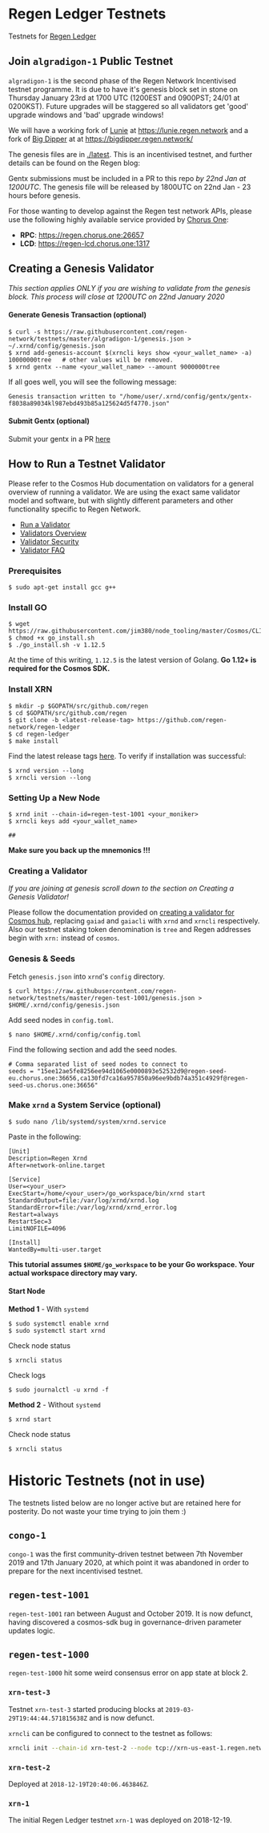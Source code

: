 # Regen Ledger Testnets

Testnets for [Regen Ledger](https://github.com/regen-network/regen-ledger)



## Join `algradigon-1` Public Testnet

`algradigon-1` is the second phase of the Regen Network Incentivised testnet programme. It is due to have it's genesis block set in stone on Thursday January 23rd at 1700 UTC (1200EST and 0900PST; 24/01 at 0200KST). Future upgrades will be staggered so all validators get 'good' upgrade windows and 'bad' upgrade windows!

We will have a working fork of [Lunie](https://github.com/luniehq/lunie) at https://lunie.regen.network
and a fork of [Big Dipper](https://github.com/forbole/big_dipper) at at https://bigdipper.regen.network/

The genesis files are in [./latest](latest). This is an incentivised testnet, and further details can be found on the Regen blog: <link to be added>

Gentx submissions must be included in a PR to this repo *by 22nd Jan at 1200UTC*. The genesis file will be released by 1800UTC on 22nd Jan - 23 hours before genesis.

For those wanting to develop against the Regen test network APIs, please use the following highly available service provided by [Chorus One](https://chorus.one):
* **RPC**: https://regen.chorus.one:26657
* **LCD**: https://regen-lcd.chorus.one:1317

## Creating a Genesis Validator

*This section applies ONLY if you are wishing to validate from the genesis block. This process will close at 1200UTC on 22nd January 2020*

#### Generate Genesis Transaction (optional)
```
$ curl -s https://raw.githubusercontent.com/regen-network/testnets/master/algradigon-1/genesis.json > ~/.xrnd/config/genesis.json
$ xrnd add-genesis-account $(xrncli keys show <your_wallet_name> -a) 10000000tree   # other values will be removed.
$ xrnd gentx --name <your_wallet_name> --amount 9000000tree
```
If all goes well, you will see the following message:
```
Genesis transaction written to "/home/user/.xrnd/config/gentx/gentx-f8038a89034kl987ebd493b85a125624d5f4770.json"
```
#### Submit Gentx (optional)
Submit your gentx in a PR [here](https://github.com/regen-network/testnets) 

## How to Run a Testnet Validator

Please refer to the Cosmos Hub documentation on validators for a general overview of running a validator. We are using the exact same validator model and software, but with slightly different parameters and other functionality specific to Regen Network.

* [Run a Validator](https://cosmos.network/docs/cosmos-hub/validators/validator-setup.html)
* [Validators Overview](https://cosmos.network/docs/cosmos-hub/validators/overview.html)
* [Validator Security](https://cosmos.network/docs/cosmos-hub/validators/security.html)
* [Validator FAQ](https://cosmos.network/docs/cosmos-hub/validators/validator-faq.html)


### Prerequisites
```
$ sudo apt-get install gcc g++
```
### Install GO
```
$ wget https://raw.githubusercontent.com/jim380/node_tooling/master/Cosmos/CLI/go_install.sh
$ chmod +x go_install.sh
$ ./go_install.sh -v 1.12.5
```
At the time of this writing, `1.12.5` is the latest version of Golang. **Go 1.12+ is required for the Cosmos SDK.**
### Install XRN
```
$ mkdir -p $GOPATH/src/github.com/regen
$ cd $GOPATH/src/github.com/regen
$ git clone -b <latest-release-tag> https://github.com/regen-network/regen-ledger
$ cd regen-ledger
$ make install
```
Find the latest release tags [here](https://github.com/regen-network/regen-ledger/releases). To verify if installation was successful:
```
$ xrnd version --long
$ xrncli version --long
```
### Setting Up a New Node
```
$ xrnd init --chain-id=regen-test-1001 <your_moniker>
$ xrncli keys add <your_wallet_name>

##
```
**Make sure you back up the mnemonics !!!**

### Creating a Validator
*If you are joining at genesis scroll down to the section on Creating a Genesis Validator!*

Please follow the documentation provided on [creating a validator for Cosmos hub](https://github.com/cosmos/gaia/blob/master/docs/validators/validator-setup.md#create-your-validator), replacing `gaiad` and `gaiacli` with `xrnd` and `xrncli` respectively. Also our testnet staking token denomination is `tree` and Regen addresses begin with `xrn:` instead of `cosmos`.

### Genesis & Seeds
Fetch `genesis.json` into `xrnd`'s `config` directory.
```
$ curl https://raw.githubusercontent.com/regen-network/testnets/master/regen-test-1001/genesis.json > $HOME/.xrnd/config/genesis.json
```
Add seed nodes in `config.toml`.
```
$ nano $HOME/.xrnd/config/config.toml
```
Find the following section and add the seed nodes.
```
# Comma separated list of seed nodes to connect to
seeds = "15ee12ae5fe8256ee94d1065e0000893e52532d9@regen-seed-eu.chorus.one:36656,ca130fd7ca16a957850a96ee9bdb74a351c4929f@regen-seed-us.chorus.one:36656"
```
### Make `xrnd` a System Service (optional)
```
$ sudo nano /lib/systemd/system/xrnd.service
```
Paste in the following:
```
[Unit]
Description=Regen Xrnd
After=network-online.target

[Service]
User=<your_user>
ExecStart=/home/<your_user>/go_workspace/bin/xrnd start
StandardOutput=file:/var/log/xrnd/xrnd.log
StandardError=file:/var/log/xrnd/xrnd_error.log
Restart=always
RestartSec=3
LimitNOFILE=4096

[Install]
WantedBy=multi-user.target
```
**This tutorial assumes `$HOME/go_workspace` to be your Go workspace. Your actual workspace directory may vary.**
#### Start Node
**Method 1** - With `systemd`
```
$ sudo systemctl enable xrnd
$ sudo systemctl start xrnd
```
Check node status
```
$ xrncli status
```
Check logs
```
$ sudo journalctl -u xrnd -f
```
**Method 2** - Without `systemd`
```
$ xrnd start
```
Check node status
```
$ xrncli status
```

# Historic Testnets (not in use)

The testnets listed below are no longer active but are retained here for posterity. Do not waste your time trying to join them :)

## `congo-1` 

`congo-1` was the first community-driven testnet between 7th November 2019 and 17th January 2020, at which point it was abandoned in order to prepare for the next incentivised testnet.

## `regen-test-1001`

`regen-test-1001` ran between August and October 2019. It is now defunct, having discovered a cosmos-sdk bug in governance-driven parameter updates logic.

## `regen-test-1000` 

`regen-test-1000` hit some weird consensus error on app state at block 2.

### `xrn-test-3`

Testnet `xrn-test-3` started producing blocks at `2019-03-29T19:44:44.571815638Z` and is now defunct.


`xrncli` can be configured to connect to the testnet as follows:

```sh
xrncli init --chain-id xrn-test-2 --node tcp://xrn-us-east-1.regen.network:26657
```

### `xrn-test-2`

Deployed at `2018-12-19T20:40:06.463846Z`.

### `xrn-1`

The initial Regen Ledger testnet `xrn-1` was deployed on 2018-12-19.

```
